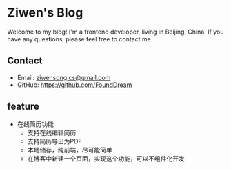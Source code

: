 # Ziwen's Blog

Welcome to my blog! I'm a frontend developer, living in Beijing, China.
If you have any questions, please feel free to contact me.

## Contact

- Email: ziwensong.cs@gmail.com
- GitHub: https://github.com/FoundDream

## feature

- 在线简历功能
  - 支持在线编辑简历
  - 支持简历导出为PDF
  - 本地储存，纯前端，尽可能简单
  - 在博客中新建一个页面，实现这个功能，可以不组件化开发
